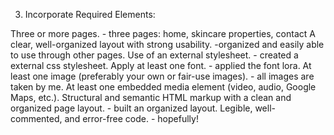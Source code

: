3. Incorporate Required Elements:

Three or more pages. - three pages: home, skincare properties, contact
A clear, well-organized layout with strong usability. -organized and easily able to use through other pages.
Use of an external stylesheet. - created a external css stylesheet.
Apply at least one font. - applied the font lora.
At least one image (preferably your own or fair-use images). - all images are taken by me.
At least one embedded media element (video, audio, Google Maps, etc.).
Structural and semantic HTML markup with a clean and organized page layout. - built an organized layout.
Legible, well-commented, and error-free code. - hopefully!